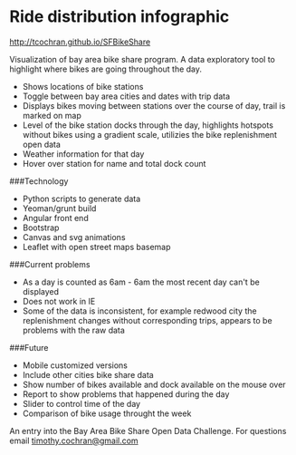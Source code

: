 Ride distribution infographic
===========

http://tcochran.github.io/SFBikeShare

Visualization of bay area bike share program. A data exploratory tool to highlight where bikes are going throughout the day.

* Shows locations of bike stations 
* Toggle between bay area cities and dates with trip data
* Displays bikes moving between stations over the course of day, trail is marked on map
* Level of the bike station docks through the day, highlights hotspots without bikes using a gradient scale, utilizies the bike replenishment open data
* Weather information for that day
* Hover over station for name and total dock count

###Technology
* Python scripts to generate data
* Yeoman/grunt build
* Angular front end
* Bootstrap
* Canvas and svg animations
* Leaflet with open street maps basemap

###Current problems 
* As a day is counted as 6am - 6am the most recent day can't be displayed
* Does not work in IE
* Some of the data is inconsistent, for example redwood city the replenishment changes without corresponding trips, appears to be problems with the raw data

###Future 
* Mobile customized versions
* Include other cities bike share data 
* Show number of bikes available and dock available on the mouse over
* Report to show problems that happened during the day
* Slider to control time of the day
* Comparison of bike usage throught the week


An entry into the Bay Area Bike Share Open Data Challenge. For questions email timothy.cochran@gmail.com


